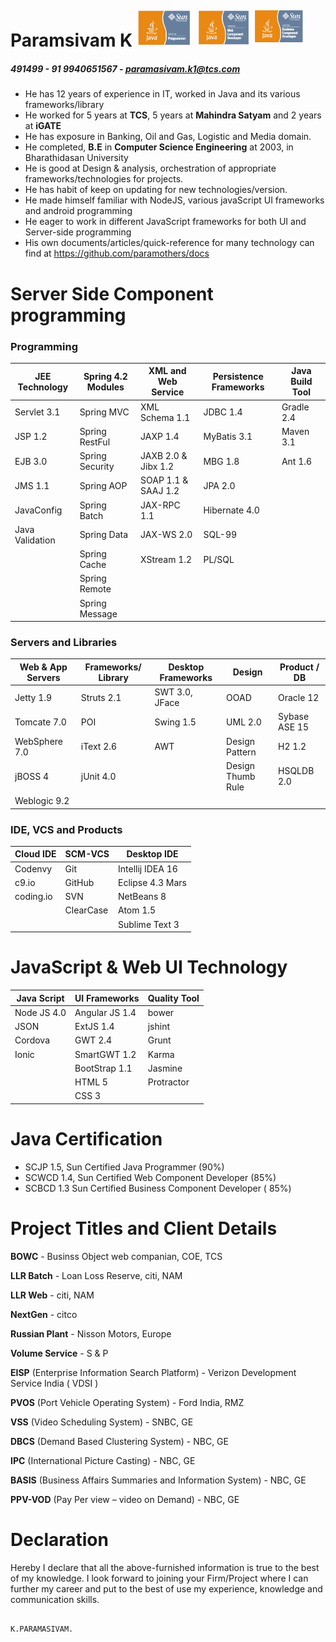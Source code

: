 Paramsivam K                                            <img src="https://github.com/paramothers/docs/blob/master/SCJP.png" width="88" alt="For Java 1.5"> <img src="https://github.com/paramothers/docs/blob/master/SCWCD.png" width="88" alt="For Servlet 2.5, JSP 1.2 and JSTL 1.1"><img src="https://github.com/paramothers/docs/blob/master/SCBCD.png" width="88" alt="For EJB 2.1">
=========================================================================================================================================================================================================================================================================================================================================================================================

##### 491499 - 91 9940651567 - paramasivam.k1@tcs.com #####

* He has 12 years of experience in IT, worked in Java and its various
  frameworks/library
* He worked for 5 years at **TCS**, 5 years at **Mahindra Satyam** and 2
  years at **iGATE**
* He has exposure in Banking, Oil and Gas, Logistic and Media domain.
* He completed, **B.E** in **Computer Science Engineering** at 2003, in
  Bharathidasan University
* He is good at Design & analysis, orchestration of appropriate
  frameworks/technologies for projects.
* He has habit of keep on updating for new technologies/version.
* He made himself familiar with NodeJS, various javaScript UI frameworks
  and android programming
* He eager to work in different JavaScript frameworks for both UI and Server-side programming
* His own documents/articles/quick-reference for many technology can
  find at https://github.com/paramothers/docs

Server Side Component programming
=================================

### Programming ###

| JEE Technology  | Spring 4.2 Modules | XML and Web Service | Persistence Frameworks | Java Build Tool |
|-----------------|--------------------|---------------------|------------------------|-----------------|
| Servlet 3.1     | Spring MVC         | XML Schema 1.1      | JDBC 1.4               | Gradle 2.4      |
| JSP 1.2         | Spring RestFul     | JAXP 1.4            | MyBatis 3.1            | Maven 3.1       |
| EJB 3.0         | Spring Security    | JAXB 2.0 & Jibx 1.2 | MBG 1.8                | Ant 1.6         |
| JMS 1.1         | Spring AOP         | SOAP 1.1 & SAAJ 1.2 | JPA 2.0                |                 |
| JavaConfig      | Spring Batch       | JAX-RPC 1.1         | Hibernate 4.0          |                 |
| Java Validation | Spring Data        | JAX-WS 2.0          | SQL-99                 |                 |
|                 | Spring Cache       | XStream   1.2       | PL/SQL                 |                 |
|                 | Spring Remote      |                     |                        |                 |
|                 | Spring Message     |                     |                        |                 |

### Servers and Libraries ###

| Web & App Servers | Frameworks/ Library | Desktop Frameworks | Design            | Product / DB  |
|-------------------|---------------------|--------------------|-------------------|---------------|
| Jetty 1.9         | Struts 2.1          | SWT 3.0, JFace     | OOAD              | Oracle 12     |
| Tomcate 7.0       | POI                 | Swing 1.5          | UML 2.0           | Sybase ASE 15 |
| WebSphere 7.0     | iText 2.6           | AWT                | Design Pattern    | H2   1.2      |
| jBOSS 4           | jUnit 4.0           |                    | Design Thumb Rule | HSQLDB  2.0   |
| Weblogic 9.2      |                     |                    |                   |               |


### IDE, VCS and Products ###

| Cloud IDE | SCM-VCS   | Desktop IDE      |
|-----------|-----------|------------------|
| Codenvy   | Git       | Intellij IDEA 16 |
| c9.io     | GitHub    | Eclipse 4.3 Mars |
| coding.io | SVN       | NetBeans 8       |
|           | ClearCase | Atom 1.5         |
|           |           | Sublime Text 3   |


JavaScript & Web UI Technology
==============================

| Java Script | UI Frameworks  | Quality Tool |
|-------------|----------------|--------------|
| Node JS 4.0 | Angular JS 1.4 | bower        |
| JSON        | ExtJS 1.4      | jshint       |
| Cordova     | GWT 2.4        | Grunt        |
| Ionic       | SmartGWT 1.2   | Karma        |
|             | BootStrap 1.1  | Jasmine      |
|             | HTML 5         | Protractor   |
|             | CSS 3          |              |

Java Certification
==================

* SCJP 1.5, Sun Certified Java Programmer (90%)
* SCWCD 1.4, Sun Certified Web Component Developer (85%)
* SCBCD 1.3 Sun Certified Business Component Developer ( 85%)

Project Titles and Client Details
=================================


**BOWC** - Businss Object web companian, COE, TCS

**LLR Batch** - Loan Loss Reserve, citi, NAM

**LLR Web** - citi, NAM

**NextGen** - citco

**Russian Plant** - Nisson Motors, Europe

**Volume Service** - S & P

**EISP** (Enterprise Information Search Platform) - Verizon Development
Service India ( VDSI )

**PVOS** (Port Vehicle Operating System) - Ford India, RMZ

**VSS** (Video Scheduling System) - SNBC, GE

**DBCS** (Demand Based Clustering System) - NBC, GE

**IPC** (International Picture Casting) - NBC, GE

**BASIS** (Business Affairs Summaries and Information System) - NBC, GE

**PPV-VOD** (Pay Per view – video on Demand) - NBC, GE

Declaration
===========

Hereby I declare that all the above-furnished information is true to the
best of my knowledge. I look forward to joining your Firm/Project where
I can further my career and put to the best of use my experience,
knowledge and communication skills.

                                                                                       K.PARAMASIVAM.


